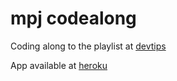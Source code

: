 <h1>mpj codealong</h1>
<p>Coding along to the playlist at <a href="https://www.youtube.com/watch?v=Mg7Ma5i8NgM&list=PLqGj3iMvMa4LFqyGab_aR7M0zfQm2KTuX">devtips</a></p>

<p>App available at <a href="https://mpj-codealong.herokuapp.com/">heroku</a></p>
